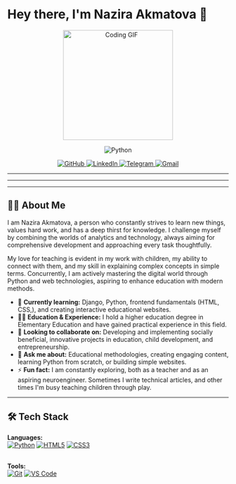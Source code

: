 <!-- README.md ФАЙЛЫНЫН БАШТАЛЫШЫ -->

# Hey there, I'm Nazira Akmatova 👋

<p align="center">
  <img src="https://media.giphy.com/media/L1R1tvI9svkIWwpVYr/giphy.gif" width="250" alt="Coding GIF">
</p>
<p align="center">
  <img src="https://img.shields.io/badge/Python-3776AB?style=for-the-badge&logo=python&logoColor=white" alt="Python"/>
  <!-- Эгер дагы негизги технологияларыңыз болсо, бул жерге кошуңуз. Мисалы, Django же React -->
  <!-- <img src="https://img.shields.io/badge/Django-092E20?style=for-the-badge&logo=django&logoColor=green" alt="Django"/> -->
</p>

<p align="center">
  <a href="https://github.com/Akmatova04" target="_blank">
    <img src="https://img.shields.io/badge/GitHub-100000?style=for-the-badge&logo=github&logoColor=white" alt="GitHub"/>
  </a>
  <a href="https://linkedin.com/in/www.linkedin.com/in/naziraakmatova" target="_blank"> 
    <img src="https://img.shields.io/badge/LinkedIn-0077B5?style=for-the-badge&logo=linkedin&logoColor=white" alt="LinkedIn"/>
  </a>
  <a href="https://t.me/акматова_назира" target="_blank"> <!-- <-- БУЛ ЖЕРДИ АЛМАШТЫРЫҢЫЗ -->
    <img src="https://img.shields.io/badge/Telegram-2CA5E0?style=for-the-badge&logo=telegram&logoColor=white" alt="Telegram"/>
  </a>
  <a href="mailto:СИЗДИН_EMAILakmatova1804@gmail.com"> <!-- <-- БУЛ ЖЕРДИ АЛМАШТЫРЫҢЫЗ -->
    <img src="https://img.shields.io/badge/Gmail-D14836?style=for-the-badge&logo=gmail&logoColor=white" alt="Gmail"/>
  </a>
</p>

---

---
---

## 👩‍💻 About Me

I am Nazira Akmatova, a person who constantly strives to learn new things, values hard work, and has a deep thirst for knowledge. I challenge myself by combining the worlds of analytics and technology, always aiming for comprehensive development and approaching every task thoughtfully.

My love for teaching is evident in my work with children, my ability to connect with them, and my skill in explaining complex concepts in simple terms. Concurrently, I am actively mastering the digital world through Python and web technologies, aspiring to enhance education with modern methods.

*   🌱 **Currently learning:** Django, Python, frontend fundamentals (HTML, CSS,), and creating interactive educational websites.
*   👩‍🏫 **Education & Experience:** I hold a higher education degree in Elementary Education and have gained practical experience in this field.
*   🎯 **Looking to collaborate on:** Developing and implementing socially beneficial, innovative projects in education, child development, and entrepreneurship.
*   💬 **Ask me about:** Educational methodologies, creating engaging content, learning Python from scratch, or building simple websites.
*   ⚡ **Fun fact:** I am constantly exploring, both as a teacher and as an aspiring neuroengineer. Sometimes I write technical articles, and other times I'm busy teaching children through play.

---
## 🛠️ Tech Stack

<p align="left">
  <strong>Languages:</strong><br>
  <a href="https://www.python.org" target="_blank" rel="noreferrer"><img src="https://img.shields.io/badge/Python-3776AB?style=for-the-badge&logo=python&logoColor=white" alt="Python"/></a>
  <a href="https://developer.mozilla.org/en-US/docs/Web/HTML" target="_blank" rel="noreferrer"><img src="https://img.shields.io/badge/HTML5-E34F26?style=for-the-badge&logo=html5&logoColor=white" alt="HTML5"/></a>
  <a href="https://developer.mozilla.org/en-US/docs/Web/CSS" target="_blank" rel="noreferrer"><img src="https://img.shields.io/badge/CSS3-1572B6?style=for-the-badge&logo=css3&logoColor=white" alt="CSS3"/></a>
  <br><br>



  <strong>Tools:</strong><br>
  <a href="https://git-scm.com/" target="_blank" rel="noreferrer"><img src="https://img.shields.io/badge/Git-F05032?style=for-the-badge&logo=git&logoColor=white" alt="Git"/></a>
  <a href="https://code.visualstudio.com/" target="_blank" rel="noreferrer"><img src="https://img.shields.io/badge/VS%20Code-007ACC?style=for-the-badge&logo=visualstudiocode&logoColor=white" alt="VS Code"/></a>
  <br><br>



